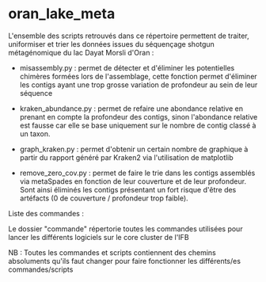 # oran_lake_meta

L'ensemble des scripts retrouvés dans ce répertoire permettent de traiter, uniformiser et trier les données issues du séquençage shotgun métagénomique du lac Dayat Morsli d'Oran :

* misassembly.py : permet de détecter et d'éliminer les potentielles chimères formées lors de l'assemblage, cette fonction permet d'éliminer les contigs ayant une trop grosse variation de profondeur au sein de leur séquence

* kraken_abundance.py : permet de refaire une abondance relative en prenant en compte la profondeur des contigs, sinon l'abondance relative est fausse car elle se base uniquement sur le nombre de contig classé à un taxon.

* graph_kraken.py : permet d'obtenir un certain nombre de graphique à partir du rapport généré par Kraken2 via l'utilisation de matplotlib

* remove_zero_cov.py : permet de faire le trie dans les contigs assemblés via metaSpades en fonction de leur couverture et de leur profondeur. Sont ainsi éliminés les contigs présentant un fort risque d'être des artéfacts (0 de couverture / profondeur trop faible).

Liste des commandes :

Le dossier "commande" répertorie toutes les commandes utilisées pour lancer les différents logiciels sur le core cluster de l'IFB 

NB : Toutes les commandes et scripts contiennent des chemins absoluments qu'ils faut changer pour faire fonctionner les différents/es commandes/scripts
